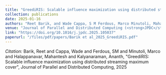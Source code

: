 ```yaml
---
title: "GreediRIS: Scalable influence maximization using distributed streaming maximum cover"
collection: publications
date: 2025-01-16
authors: "Reet Barik, and Wade Cappa, S M Ferdous, Marco Minutoli, Mahantesh Halappanavar and Ananth Kalyanaraman"
venue: "Journal of Parallel and Distributed Computing (<strong>JPDC</strong>) 198 (2025): 105037"
link: "https://doi.org/10.1016/j.jpdc.2025.105037"
paperurl: "/files/pdf/papers/Barik et al_2025_GreediRIS.pdf"
---
```

*Citation:* Barik, Reet and Cappa, Wade and Ferdous, SM and Minutoli, Marco and Halappanavar, Mahantesh and Kalyanaraman, Ananth, "GreediRIS: Scalable influence maximization using distributed streaming maximum cover", Journal of Parallel and Distributed Computing, 2025
